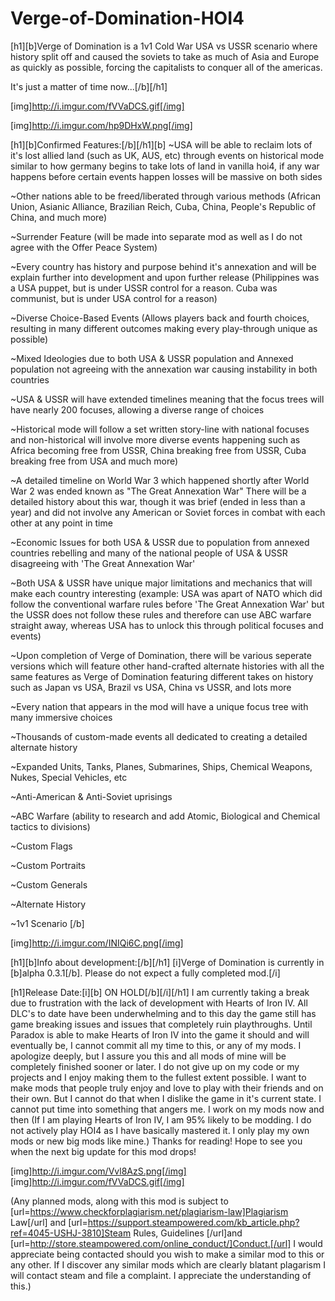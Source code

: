 # Verge-of-Domination-HOI4

[h1][b]Verge of Domination is a 1v1 Cold War USA vs USSR scenario where history split off and caused the soviets to take as much of Asia and Europe as quickly as possible, forcing the capitalists to conquer all of the americas.

It's just a matter of time now...[/b][/h1]

[img]http://i.imgur.com/fVVaDCS.gif[/img]

[img]http://i.imgur.com/hp9DHxW.png[/img]

[h1][b]Confirmed Features:[/b][/h1][b]
~USA will be able to reclaim lots of it's lost allied land (such as UK, AUS, etc) through events on historical mode similar to how germany begins to take lots of land in vanilla hoi4, if any war happens before certain events happen losses will be massive on both sides

~Other nations able to be freed/liberated through various methods (African Union, Asianic Alliance, Brazilian Reich, Cuba, China, People's Republic of China, and much more)

~Surrender Feature (will be made into separate mod as well as I do not agree with the Offer Peace System)

~Every country has history and purpose behind it's annexation and will be explain further into development and upon further release (Philippines was a USA puppet, but is under USSR control for a reason. Cuba was communist, but is under USA control for a reason)

~Diverse Choice-Based Events (Allows players back and fourth choices, resulting in many different outcomes making every play-through unique as possible)

~Mixed Ideologies due to both USA & USSR population and Annexed population not agreeing with the annexation war causing instability in both countries

~USA & USSR will have extended timelines meaning that the focus trees will have nearly 200 focuses, allowing a diverse range of choices

~Historical mode will follow a set written story-line with national focuses and non-historical will involve more diverse events happening such as Africa becoming free from USSR, China breaking free from USSR, Cuba breaking free from USA and much more)

~A detailed timeline on World War 3 which happened shortly after World War 2 was ended known as "The Great Annexation War" There will be a detailed history about this war, though it was brief (ended in less than a year) and did not involve any American or Soviet forces in combat with each other at any point in time

~Economic Issues for both USA & USSR due to population from annexed countries rebelling and many of the national people of USA & USSR disagreeing with 'The Great Annexation War'

~Both USA & USSR have unique major limitations and mechanics that will make each country interesting (example: USA was apart of NATO which did follow the conventional warfare rules before 'The Great Annexation War' but the USSR does not follow these rules and therefore can use ABC warfare straight away, whereas USA has to unlock this through political focuses and events)

~Upon completion of Verge of Domination, there will be various seperate versions which will feature other hand-crafted alternate histories with all the same features as Verge of Domination featuring different takes on history such as Japan vs USA, Brazil vs USA, China vs USSR, and lots more

~Every nation that appears in the mod will have a unique focus tree with many immersive choices

~Thousands of custom-made events all dedicated to creating a detailed alternate history

~Expanded Units, Tanks, Planes, Submarines, Ships, Chemical Weapons, Nukes, Special Vehicles, etc

~Anti-American & Anti-Soviet uprisings

~ABC Warfare (ability to research and add Atomic, Biological and Chemical tactics to divisions)

~Custom Flags

~Custom Portraits

~Custom Generals 

~Alternate History

~1v1 Scenario
[/b]

[img]http://i.imgur.com/INIQi6C.png[/img]

[h1][b]Info about development:[/b][/h1]
[i]Verge of Domination is currently in [b]alpha 0.3.1[/b]. Please do not expect a fully completed mod.[/i]

[h1]Release Date:[i][b] ON HOLD[/b][/i][/h1]
I am currently taking a break due to frustration with the lack of development with Hearts of Iron IV. All DLC's to date have been underwhelming and to this day the game still has game breaking issues and issues that completely ruin playthroughs. Until Paradox is able to make Hearts of Iron IV into the game it should and will eventually be, I cannot commit all my time to this, or any of my mods. I apologize deeply, but I assure you this and all mods of mine will be completely finished sooner or later. I do not give up on my code or my projects and I enjoy making them to the fullest extent possible. I want to make mods that people truly enjoy and love to play with their friends and on their own. But I cannot do that when I dislike the game in it's current state. I cannot put time into something that angers me. I work on my mods now and then (If I am playing Hearts of Iron IV, I am 95% likely to be modding. I do not actively play HOI4 as I have basically mastered it. I only play my own mods or new big mods like mine.) Thanks for reading! Hope to see you when the next big update for this mod drops!

[img]http://i.imgur.com/Vvl8AzS.png[/img]
[img]http://i.imgur.com/fVVaDCS.gif[/img]

(Any planned mods, along with this mod is subject to [url=https://www.checkforplagiarism.net/plagiarism-law]Plagiarism Law[/url] and [url=https://support.steampowered.com/kb_article.php?ref=4045-USHJ-3810]Steam Rules, Guidelines [/url]and [url=http://store.steampowered.com/online_conduct/]Conduct.[/url] I would appreciate being contacted should you wish to make a similar mod to this or any other. If I discover any similar mods which are clearly blatant plagarism I will contact steam and file a complaint. I appreciate the understanding of this.)